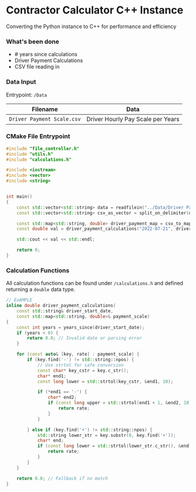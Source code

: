 # Contractor Calculator C++ Instance

Converting the Python instance to C++ for performance and efficiency

### What's been done
* \# years since calculations
* Driver Payment Calculations
* CSV file reading in


### Data Input
Entrypoint: `/Data`

| Filename                   | Data                              |
|----------------------------|-----------------------------------|
| `Driver Payment Scale.csv` | Driver Hourly Pay Scale per Years |


### CMake File Entrypoint
```c++
#include "file_controller.h"
#include "utils.h"
#include "calculations.h"

#include <iostream>
#include <vector>
#include <string>


int main()
{
    const std::vector<std::string> data = readfilein("../Data/Driver Payment Scale.csv");
    const std::vector<std::string> csv_as_vector = split_on_delimiter(data, ',');

    const std::map<std::string, double> driver_payment_map = csv_to_map(csv_as_vector);
    const double val = driver_payment_calculations("2022-07-21", driver_payment_map);

    std::cout << val << std::endl;

    return 0;
}
```

### Calculation Functions
All calculation functions can be found under `/calculations.h` and defined returning a `double` data type.
```c++
// ExAMPLE
inline double driver_payment_calculations(
    const std::string& driver_start_date,
    const std::map<std::string, double>& payment_scale)
{
    const int years = years_since(driver_start_date);
    if (years < 0) {
        return 0.0; // Invalid date or parsing error
    }

    for (const auto& [key, rate] : payment_scale) {
        if (key.find('-') != std::string::npos) {
            // Use strtol for safe conversion
            const char* key_cstr = key.c_str();
            char* end1;
            const long lower = std::strtol(key_cstr, &end1, 10);

            if (*end1 == '-') {
                char* end2;
                if (const long upper = std::strtol(end1 + 1, &end2, 10); *end2 == '\0' && years >= lower && years <= upper) {
                    return rate;
                }
            }

        } else if (key.find('+') != std::string::npos) {
            std::string lower_str = key.substr(0, key.find('+'));
            char* end;
            if (const long lower = std::strtol(lower_str.c_str(), &end, 10); *end == '\0' && years >= lower) {
                return rate;
            }
        }
    }

    return 0.0; // Fallback if no match
}
```